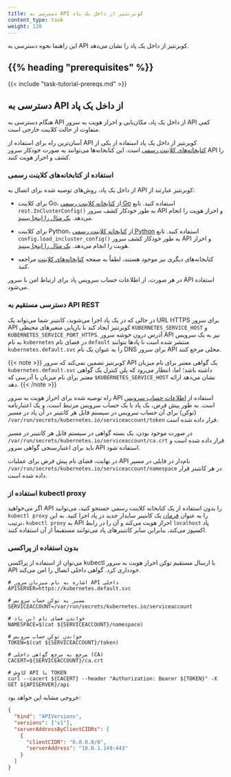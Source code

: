 ```yaml
---
title: دسترسی به API کوبرنتیز از داخل یک پاد
content_type: task
weight: 120
---
```


<!-- overview -->

این راهنما نحوه دسترسی به API کوبرنتیز از داخل یک پاد را نشان می‌دهد.

## {{% heading "prerequisites" %}}

{{< include "task-tutorial-prereqs.md" >}}

<!-- steps -->

## دسترسی به API از داخل یک پاد

هنگام دسترسی به API از داخل یک پاد، مکان‌یابی و احراز هویت به سرور API کمی متفاوت از حالت کلاینت خارجی است.

آسان‌ترین راه برای استفاده از API کوبرنتیز از داخل یک پاد استفاده از یکی از [کتابخانه‌های کلاینت رسمی](/docs/reference/using-api/client-libraries/) است. این کتابخانه‌ها می‌توانند به صورت خودکار سرور API را کشف و احراز هویت کنند.

### استفاده از کتابخانه‌های کلاینت رسمی

از داخل یک پاد، روش‌های توصیه شده برای اتصال به API کوبرنتیز عبارتند از:

- برای کلاینت Go، از
  [کتابخانه کلاینت رسمی Go](https://github.com/kubernetes/client-go/)
  استفاده کنید.
  تابع `rest.InClusterConfig()` به طور خودکار کشف سرور API و احراز هویت را انجام می‌دهد.
  [یک مثال را اینجا ببینید](https://git.k8s.io/client-go/examples/in-cluster-client-configuration/main.go).

- برای کلاینت Python، از
  [کتابخانه کلاینت رسمی Python](https://github.com/kubernetes-client/python/)
  استفاده کنید.
  تابع `config.load_incluster_config()` به طور خودکار کشف سرور API و احراز هویت را انجام می‌دهد.
  [یک مثال را اینجا ببینید](https://github.com/kubernetes-client/python/blob/master/examples/in_cluster_config.py).

- کتابخانه‌های دیگری نیز موجود هستند، لطفاً به صفحه
  [کتابخانه‌های کلاینت](/docs/reference/using-api/client-libraries/)
  مراجعه کنید.

در هر صورت، از اطلاعات حساب سرویس پاد برای ارتباط امن با سرور API استفاده می‌شود.

### دسترسی مستقیم به API REST

در حالی که در یک پاد اجرا می‌شوید، کانتینر شما می‌تواند یک URL HTTPS برای سرور API کوبرنتیز ایجاد کند با بازیابی متغیرهای محیطی `KUBERNETES_SERVICE_HOST` و `KUBERNETES_SERVICE_PORT_HTTPS`. آدرس درون خوشه سرور API نیز به یک سرویس به نام `kubernetes` در فضای نام `default` منتشر شده است تا پادها بتوانند `kubernetes.default.svc` را به عنوان یک نام DNS برای سرور API محلی مرجع کنند.

{{< note >}}
کوبرنتیز تضمین نمی‌کند که سرور API یک گواهی معتبر برای نام میزبان `kubernetes.default.svc` داشته باشد؛
اما، انتظار می‌رود که پلن کنترل یک گواهی معتبر برای نام میزبان یا آدرسی که `$KUBERNETES_SERVICE_HOST` نشان می‌دهد ارائه دهد.
{{< /note >}}

راه توصیه شده برای احراز هویت به سرور API استفاده از
[اطلاعات حساب سرویس](/docs/tasks/configure-pod-container/configure-service-account/)
است. به طور پیش فرض، یک پاد با یک حساب سرویس مرتبط است، و یک اعتبارنامه (توکن) برای آن حساب سرویس در سیستم فایل هر کانتینر در آن پاد در مسیر `/var/run/secrets/kubernetes.io/serviceaccount/token` قرار داده شده است.

در صورت موجود بودن، یک بسته گواهی در سیستم فایل هر کانتینر در مسیر `/var/run/secrets/kubernetes.io/serviceaccount/ca.crt` قرار داده شده است و باید برای اعتبارسنجی گواهی سرور API استفاده شود.

در نهایت، فضای نام پیش فرض برای عملیات API نام‌دار در فایلی در مسیر `/var/run/secrets/kubernetes.io/serviceaccount/namespace` در هر کانتینر قرار داده شده است.

### استفاده از kubectl proxy

اگر می‌خواهید API را بدون استفاده از یک کتابخانه کلاینت رسمی جستجو کنید، می‌توانید `kubectl proxy` را به عنوان [فرمان](/docs/tasks/inject-data-application/define-command-argument-container/) یک کانتینر سایدار جدید در پاد اجرا کنید. به این ترتیب، `kubectl proxy` به API احراز هویت می‌کند و آن را در رابط `localhost` پاد اکسپوز می‌کند، بنابراین سایر کانتینرهای پاد می‌توانند مستقیماً از آن استفاده کنند.

### بدون استفاده از پراکسی

می‌توان از استفاده از پراکسی kubectl با ارسال مستقیم توکن احراز هویت به سرور API خودداری کرد. گواهی داخلی اتصال را امن می‌کند.

```shell
# اشاره به نام میزبان سرور API داخلی
APISERVER=https://kubernetes.default.svc

# مسیر به توکن حساب سرویس
SERVICEACCOUNT=/var/run/secrets/kubernetes.io/serviceaccount

# خواندن فضای نام این پاد
NAMESPACE=$(cat ${SERVICEACCOUNT}/namespace)

# خواندن توکن حساب سرویس
TOKEN=$(cat ${SERVICEACCOUNT}/token)

# مرجع به مرجع گواهی داخلی (CA)
CACERT=${SERVICEACCOUNT}/ca.crt

# کاوش API با TOKEN
curl --cacert ${CACERT} --header "Authorization: Bearer ${TOKEN}" -X GET ${APISERVER}/api
```

خروجی مشابه این خواهد بود:

```json
{
  "kind": "APIVersions",
  "versions": ["v1"],
  "serverAddressByClientCIDRs": [
    {
      "clientCIDR": "0.0.0.0/0",
      "serverAddress": "10.0.1.149:443"
    }
  ]
}
```
